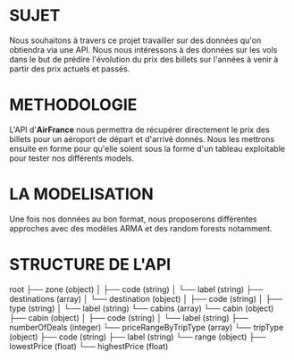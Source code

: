 # SUJET
Nous souhaitons à travers ce projet travailler sur des données qu'on obtiendra via une API. Nous nous intéressons à des données sur les vols dans le but de prédire l'évolution du prix des billets sur l'années à venir à partir des prix actuels et passés.

# METHODOLOGIE
L'API d'**AirFrance** nous permettra de récupérer directement le prix des billets pour un aéroport de départ et d'arrivé donnés. Nous les mettrons ensuite en forme pour qu'elle soient sous la forme d'un tableau exploitable pour tester nos différents models.

# LA MODELISATION
Une fois nos données au bon format, nous proposerons différentes approches avec des modèles ARMA et des random forests notamment.

# STRUCTURE DE L'API
root
├── zone (object)
│   ├── code (string)
│   └── label (string)
├── destinations (array)
│   └── destination (object)
│       ├── code (string)
│       ├── type (string)
│       └── label (string)
└── cabins (array)
    └── cabin (object)
        ├── cabin (object)
        │   ├── code (string)
        │   └── label (string)
        ├── numberOfDeals (integer)
        └── priceRangeByTripType (array)
            └── tripType (object)
                ├── code (string)
                ├── label (string)
                └── range (object)
                    ├── lowestPrice (float)
                    └── highestPrice (float)


